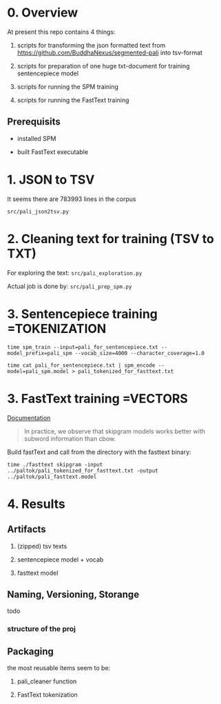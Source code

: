 # 0. Overview

At present this repo contains 4 things:

1. scripts for transforming the json formatted text from https://github.com/BuddhaNexus/segmented-pali into tsv-format

2. scripts for preparation of one huge txt-document for training sentencepiece model

3. scripts for running the SPM training

4. scripts for running the FastText training

## Prerequisits

- installed SPM

- built FastText executable

# 1. JSON to TSV

It seems there are 783993 lines in the corpus

`src/pali_json2tsv.py`

# 2. Cleaning text for training (TSV to TXT)

For exploring the text: `src/pali_exploration.py`

Actual job is done by: `src/pali_prep_spm.py`

# 3. Sentencepiece training =TOKENIZATION

`time spm_train --input=pali_for_sentencepiece.txt --model_prefix=pali_spm --vocab_size=4000 --character_coverage=1.0`

`time cat pali_for_sentencepiece.txt | spm_encode --model=pali_spm.model > pali_tokenized_for_fasttext.txt`

# 3. FastText training =VECTORS

[Documentation](https://fasttext.cc/docs/en/unsupervised-tutorial.html)

> In practice, we observe that skipgram models works better with subword information than cbow. 

Build fastText and call from the directory with the fasttext binary:

`time ./fasttext skipgram -input ../paltok/pali_tokenized_for_fasttext.txt -output ../paltok/pali_fasttext.model`

# 4. Results

## Artifacts

1. (zipped) tsv texts

2. sentencepiece model + vocab

3. fasttext model

## Naming, Versioning, Storange

todo

### structure of the proj

## Packaging

the most reusable items seem to be:

1. pali_cleaner function

2. FastText tokenization